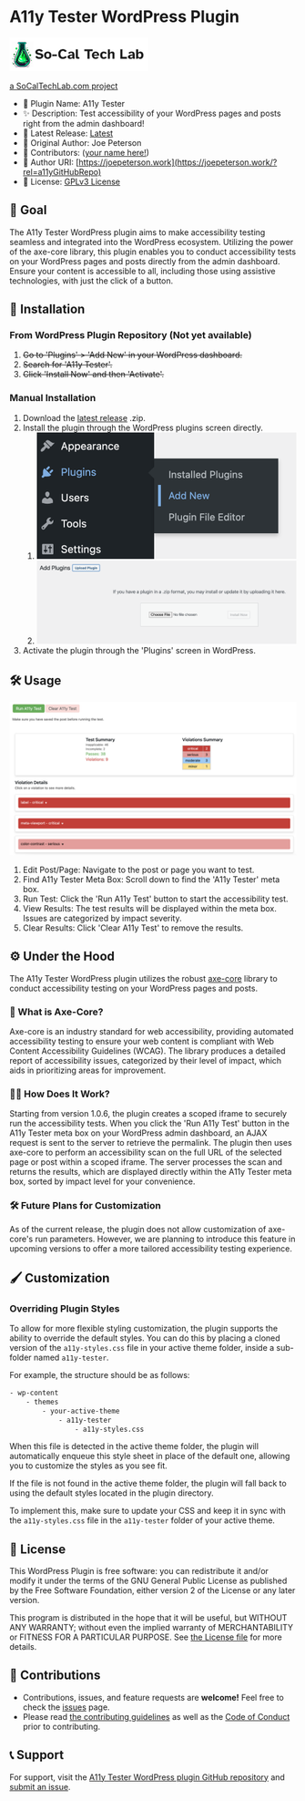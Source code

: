 # A11y Tester WordPress Plugin

[![SoCalTechLab.com logo - click to visit](./sctl_xs_rounded_white_text.webp)](https://socaltechlab.com/?rel=a11yGitHubRepo)

[a SoCalTechLab.com project](https://socaltechlab.com/?rel=a11yGitHubRepo)

-   📣 Plugin Name: A11y Tester
-   ✨ Description: Test accessibility of your WordPress pages and posts right from the admin dashboard!
-   📝 Latest Release: [Latest](https://github.com/skullzarmy/a11y-tester-wordpress-plugin/releases/latest)
-   👤 Original Author: Joe Peterson
-   👥 Contributors: ([your name here!](./CONTRIBUTING.md))
-   🔗 Author URI: [https://joepeterson.work](https://joepeterson.work/?rel=a11yGitHubRepo)
-   📑 License: [GPLv3 License](./LICENSE)

## 🎯 Goal

The A11y Tester WordPress plugin aims to make accessibility testing seamless and integrated into the WordPress ecosystem. Utilizing the power of the axe-core library, this plugin enables you to conduct accessibility tests on your WordPress pages and posts directly from the admin dashboard. Ensure your content is accessible to all, including those using assistive technologies, with just the click of a button.

## 🚀 Installation

### From WordPress Plugin Repository (Not yet available)

1. ~~Go to 'Plugins' > 'Add New' in your WordPress dashboard.~~
1. ~~Search for 'A11y Tester'.~~
1. ~~Click 'Install Now' and then 'Activate'.~~

### Manual Installation

1. Download the [latest release](https://github.com/skullzarmy/a11y-tester-wordpress-plugin/releases/latest) .zip.
1. Install the plugin through the WordPress plugins screen directly.
    1. ![Plugins > Add New](./plugins-add-new.webp)
    1. ![Upload Plugin > Install Now](./upload-plugin-large.webp)
1. Activate the plugin through the 'Plugins' screen in WordPress.

## 🛠 Usage

![A11y Tester Meta Box](./a11y-test-results-example-1.0.8.webp)

1. Edit Post/Page: Navigate to the post or page you want to test.
1. Find A11y Tester Meta Box: Scroll down to find the 'A11y Tester' meta box.
1. Run Test: Click the 'Run A11y Test' button to start the accessibility test.
1. View Results: The test results will be displayed within the meta box. Issues are categorized by impact severity.
1. Clear Results: Click 'Clear A11y Test' to remove the results.

## ⚙️ Under the Hood

The A11y Tester WordPress plugin utilizes the robust [axe-core](https://github.com/dequelabs/axe-core) library to conduct accessibility testing on your WordPress pages and posts.

### 🤔 What is Axe-Core?

Axe-core is an industry standard for web accessibility, providing automated accessibility testing to ensure your web content is compliant with Web Content Accessibility Guidelines (WCAG). The library produces a detailed report of accessibility issues, categorized by their level of impact, which aids in prioritizing areas for improvement.

### 🏃‍♀️ How Does It Work?

Starting from version 1.0.6, the plugin creates a scoped iframe to securely run the accessibility tests. When you click the 'Run A11y Test' button in the A11y Tester meta box on your WordPress admin dashboard, an AJAX request is sent to the server to retrieve the permalink. The plugin then uses axe-core to perform an accessibility scan on the full URL of the selected page or post within a scoped iframe. The server processes the scan and returns the results, which are displayed directly within the A11y Tester meta box, sorted by impact level for your convenience.

### 🛠️ Future Plans for Customization

As of the current release, the plugin does not allow customization of axe-core's run parameters. However, we are planning to introduce this feature in upcoming versions to offer a more tailored accessibility testing experience.

## 🖌 Customization

### Overriding Plugin Styles

To allow for more flexible styling customization, the plugin supports the ability to override the default styles. You can do this by placing a cloned version of the `a11y-styles.css` file in your active theme folder, inside a sub-folder named `a11y-tester`.

For example, the structure should be as follows:

```plaintext
- wp-content
    - themes
        - your-active-theme
            - a11y-tester
                - a11y-styles.css
```

When this file is detected in the active theme folder, the plugin will automatically enqueue this style sheet in place of the default one, allowing you to customize the styles as you see fit.

If the file is not found in the active theme folder, the plugin will fall back to using the default styles located in the plugin directory.

To implement this, make sure to update your CSS and keep it in sync with the `a11y-styles.css` file in the `a11y-tester` folder of your active theme.

## 📜 License

This WordPress Plugin is free software: you can redistribute it and/or modify it under the terms of the GNU General Public License as published by the Free Software Foundation, either version 2 of the License or any later version.

This program is distributed in the hope that it will be useful, but WITHOUT ANY WARRANTY; without even the implied warranty of MERCHANTABILITY or FITNESS FOR A PARTICULAR PURPOSE. See [the License file](./LICENSE) for more details.

## 👏 Contributions

-   Contributions, issues, and feature requests are **welcome!** Feel free to check the [issues](https://github.com/skullzarmy/a11y-tester-wordpress-plugin/issues) page.
-   Please read [the contributing guidelines](./CONTRIBUTING.md) as well as the [Code of Conduct](./CODE_OF_CONDUCT.md) prior to contributing.

## 📞 Support

For support, visit the [A11y Tester WordPress plugin GitHub repository](https://github.com/skullzarmy/a11y-tester-wordpress-plugin) and [submit an issue](https://github.com/skullzarmy/a11y-tester-wordpress-plugin/issues).
